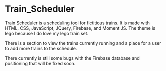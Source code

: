 # Train_Scheduler

Train Scheduler is a scheduling tool for fictitious trains. It is made with HTML, CSS, JavaScript, JQuery, Firebase, and Moment JS. The theme is lego because I do love my lego train set. 

There is a section to view the trains currently running and a place for a user to add more trains to the schedule. 

There currently is still some bugs with the Firebase database and positioning that will be fixed soon. 

